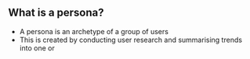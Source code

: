 <!-- TITLE: Personas -->

## What is a persona?
* A persona is an archetype of a group of users
* This is created by conducting user research and summarising trends into one or 